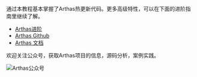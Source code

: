 
通过本教程基本掌握了Arthas热更新代码。更多高级特性，可以在下面的进阶指南里继续了解。

* [Arthas进阶](https://alibaba.github.io/arthas/arthas-tutorials?language=cn&id=arthas-advanced)
* [Arthas Github](https://github.com/alibaba/arthas)
* [Arthas 文档](https://alibaba.github.io/arthas/)

欢迎关注公众号，获取Arthas项目的信息，源码分析，案例实践。

![Arthas公众号](/arthas/scenarios/common-resources/assets/qrcode_gongzhonghao.jpg)
